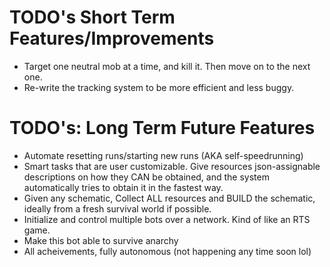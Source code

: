 # TODO's Short Term Features/Improvements

- Target one neutral mob at a time, and kill it. Then move on to the next one.
- Re-write the tracking system to be more efficient and less buggy.

# TODO's: Long Term Future Features

- Automate resetting runs/starting new runs (AKA self-speedrunning)
- Smart tasks that are user customizable. Give resources json-assignable descriptions on how they CAN be obtained, and
  the system automatically tries to obtain it in the fastest way.
- Given any schematic, Collect ALL resources and BUILD the schematic, ideally from a fresh survival world if possible.
- Initialize and control multiple bots over a network. Kind of like an RTS game.
- Make this bot able to survive anarchy
- All acheivements, fully autonomous (not happening any time soon lol)
